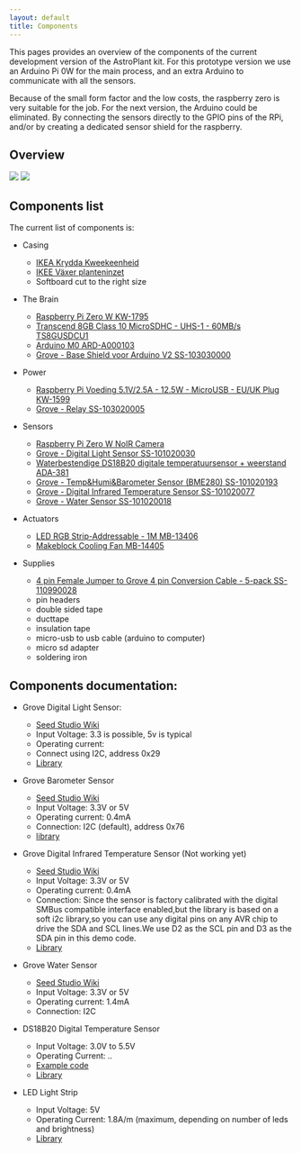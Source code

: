 ```yaml
---
layout: default
title: Components
---
```


This pages provides an overview of the components of the current development version of the AstroPlant kit.
For this prototype version we use an Arduino Pi 0W for the main process, and an extra Arduino to communicate with all the sensors.  

Because of the small form factor and the low costs, the raspberry zero is very suitable for the job. For the next version, the Arduino could be eliminated. By connecting the sensors directly to the GPIO pins of the RPi, and/or by creating a dedicated sensor shield for the raspberry.

## Overview
<img src="https://docs.google.com/drawings/d/1ZLDQU9GknBh5WbjXxTsYQXWPzd7A0CwQDUdHlPiAT8o/pub?w=960&amp;h=720" class="img-fluid">

<img src="{{site.baseurl}}/assets/img/prototype-01.jpg" class="img-fluid">

## Components list
The current list of components is:

  - Casing
    - [IKEA Krydda Kweekeenheid](http://ikea.com/nl/nl/catalog/products/50318440/)
    - [IKEE Växer planteninzet](http://www.ikea.com/nl/nl/catalog/products/10318729/)
    - Softboard cut to the right size
  - The Brain
    - [Raspberry Pi Zero W	KW-1795](https://www.kiwi-electronics.nl/raspberry-pi-zero-w)
    - [Transcend 8GB Class 10 MicroSDHC - UHS-1 - 60MB/s	TS8GUSDCU1](https://www.kiwi-electronics.nl/Transcend-8GB-Class-10-MicroSDHC-UHS-1)
    - [Arduino M0	ARD-A000103](https://www.kiwi-electronics.nl/arduino-m0)
    - [Grove - Base Shield voor Arduino V2	SS-103030000](https://www.kiwi-electronics.nl/grove-base-shield)

  - Power
    - [Raspberry Pi Voeding 5.1V/2.5A - 12.5W - MicroUSB - EU/UK Plug	KW-1599](https://www.kiwi-electronics.nl/rpi-psu-5-1v-2-5a--eu-uk)
    - [Grove - Relay	SS-103020005](https://www.kiwi-electronics.nl/grove-relay)
  - Sensors
    - [Raspberry Pi Zero W NoIR Camera](https://www.kiwi-electronics.nl/raspberry-pi-noir-camera-board-v2-8mp)
    - [Grove - Digital Light Sensor	SS-101020030](https://www.kiwi-electronics.nl/grove-digital-light-sensor)
    - [Waterbestendige DS18B20 digitale temperatuursensor + weerstand ADA-381](https://www.kiwi-electronics.nl/Waterproof-DS18B20-Digital-temperature-sensor-plus-resistor)
    - [Grove - Temp&Humi&Barometer Sensor (BME280) SS-101020193](https://www.kiwi-electronics.nl/grove-temp-humi-barometer-sensor-bme280)
    - [Grove - Digital Infrared Temperature Sensor SS-101020077](https://www.kiwi-electronics.nl/grove-digital-infrared-temperature-sensor)
    - [Grove - Water Sensor	SS-101020018](https://www.kiwi-electronics.nl/grove-water-sensor)
  - Actuators
    - [LED RGB Strip-Addressable - 1M	MB-13406](https://www.kiwi-electronics.nl/led-rgb-strip-addressable-1m)
    - [Makeblock Cooling Fan	MB-14405](https://www.kiwi-electronics.nl/makeblock-cooling-fan)
  - Supplies
    - [4 pin Female Jumper to Grove 4 pin Conversion Cable - 5-pack	SS-110990028](https://www.kiwi-electronics.nl/grove-4-pin-female-jumper-to-grove-4-pin-conversion-cable-5-pack)  
    - pin headers
    - double sided tape
    - ducttape
    - insulation tape
    - micro-usb to usb cable (arduino to computer)
    - micro sd adapter
    - soldering iron

## Components documentation:
- Grove Digital Light Sensor:
  - [Seed Studio Wiki](http://wiki.seeed.cc/Grove-Digital_Light_Sensor/)
  - Input Voltage: 3.3 is possible, 5v is typical
  - Operating current:
  - Connect using I2C, address 0x29
  - [Library](https://github.com/Seeed-Studio/Grove_Digital_Light_Sensor)
- Grove Barometer Sensor
  - [Seed Studio Wiki](http://wiki.seeed.cc/Grove-Barometer_Sensor-BME280/)
  - Input Voltage: 3.3V or 5V
  - Operating current: 0.4mA
  - Connection: I2C (default), address 0x76
  - [library](https://github.com/Seeed-Studio/Grove_BME280)
- Grove Digital Infrared Temperature Sensor (Not working yet)
  - [Seed Studio Wiki](http://www.seeedstudio.com/wiki/Grove_-_Digital_Infrared_Temperature_Sensor)
  - Input Voltage: 3.3V or 5V
  - Operating current: 0.4mA
  - Connection: Since the sensor is factory calibrated with the digital SMBus compatible interface enabled,but the library is based on a soft i2c library,so you can use any digital pins on any AVR chip to drive the SDA and SCL lines.We use D2 as the SCL pin and D3 as the SDA pin in this demo code.
  - [Library](https://github.com/Seeed-Studio/Digital_Infrared_Temperature_Sensor_MLX90615)
- Grove Water Sensor
  - [Seed Studio Wiki](http://wiki.seeed.cc/Grove-Water_Sensor/)
  - Input Voltage: 3.3V or 5V
  - Operating current: 1.4mA
  - Connection: I2C

- DS18B20 Digital Temperature Sensor
  - Input Voltage: 3.0V to 5.5V
  - Operating Current: ..
  - [Example code](https://create.arduino.cc/projecthub/TheGadgetBoy/ds18b20-digital-temperature-sensor-and-arduino-9cc806)
  - [Library](https://github.com/milesburton/Arduino-Temperature-Control-Library)

- LED Light Strip
  - Input Voltage: 5V
  - Operating Current: 1.8A/m (maximum, depending on number of leds and brightness)
  - [Library](http://learn.makeblock.com/Makeblock-library-for-Arduino/index.html)
